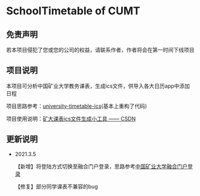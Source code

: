 # SchoolTimetable of CUMT

## 免责声明
若本项目侵犯了您或您的公司的权益，请联系作者，作者将会在第一时间下线项目

## 项目说明

本项目可分析中国矿业大学教务课表，生成ics文件，供导入各大日历app中添加日程

项目思路参考：[university-timetable-ics](https://github.com/upuphero/university-timetable-ics)(基本上重构了代码)

项目使用说明：[矿大课表ics文件生成小工具 —— CSDN](https://blog.csdn.net/qq_45355034/article/details/113103504)

## 更新说明
- 2021.3.5
  
  【新增】将登陆方式切换至融合门户登录，思路参考[中国矿业大学融合门户登录](https://github.com/boopo/NewCumtLogin)
  
  【修复】部分同学课表不兼容的bug

